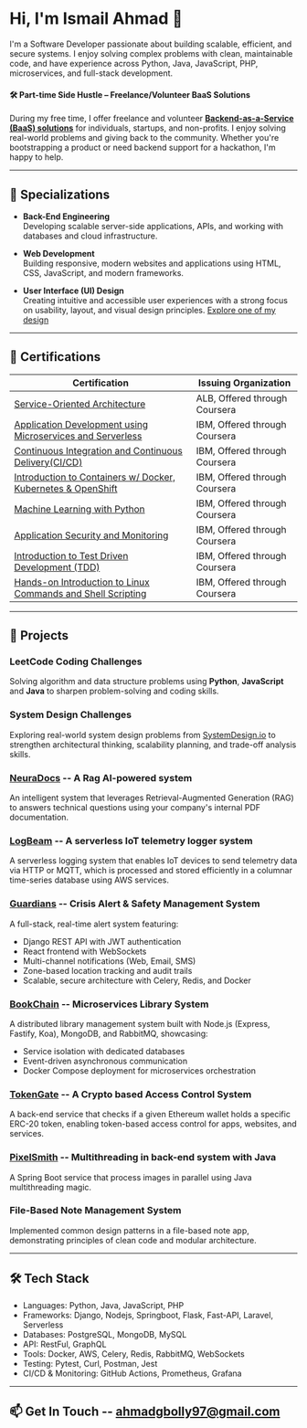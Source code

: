 # Hi, I'm Ismail Ahmad 👋

I'm a Software Developer passionate about building scalable, efficient, and secure systems. I enjoy solving complex problems with clean, maintainable code, and have experience across Python, Java, JavaScript, PHP, microservices, and full-stack development.

#### 🛠️ Part-time Side Hustle – Freelance/Volunteer BaaS Solutions

During my free time, I offer freelance and volunteer **[Backend-as-a-Service (BaaS) solutions](https://baas.tbcsolutions.pro/)** for individuals, startups, and non-profits. I enjoy solving real-world problems and giving back to the community. Whether you're bootstrapping a product or need backend support for a hackathon, I'm happy to help.

---

## 🎯 Specializations

- **Back-End Engineering**  
  Developing scalable server-side applications, APIs, and working with databases and cloud infrastructure.

- **Web Development**  
  Building responsive, modern websites and applications using HTML, CSS, JavaScript, and modern frameworks.

- **User Interface (UI) Design**  
  Creating intuitive and accessible user experiences with a strong focus on usability, layout, and visual design principles.
  [Explore one of my design](https://bit.ly/3GoXQrP)

---

## 📜 Certifications

| Certification | Issuing Organization |
|---------------|-----------------------|
| [Service-Oriented Architecture](https://coursera.org/share/4f77aa414d44dcf8c666185b587c2cd2) | ALB, Offered through Coursera |
| [Application Development using Microservices and Serverless](https://coursera.org/share/0c289c2e336c683b8a6b3bdac2f1c637) | IBM, Offered through Coursera |
| [Continuous Integration and Continuous Delivery(CI/CD)](https://coursera.org/verify/3PHHNRRQ2ZK5) | IBM, Offered through Coursera |
| [Introduction to Containers w/ Docker, Kubernetes & OpenShift](https://coursera.org/verify/ZVPEFFNUXB6G) | IBM, Offered through Coursera |
| [Machine Learning with Python](https://coursera.org/share/049f7d412470b928ffe8d9d7abbd6a27) | IBM, Offered through Coursera |
| [Application Security and Monitoring](https://coursera.org/verify/ZP43JNUN85RF) | IBM, Offered through Coursera |
| [Introduction to Test Driven Development (TDD)](https://coursera.org/verify/KBK39PDJNDR2) | IBM, Offered through Coursera |
| [Hands-on Introduction to Linux Commands and Shell Scripting](https://coursera.org/verify/SQUCKN795LHA) | IBM, Offered through Coursera |

---

## 🚀 Projects

### LeetCode Coding Challenges  
Solving algorithm and data structure problems using **Python**, **JavaScript** and **Java** to sharpen problem-solving and coding skills.

### System Design Challenges
Exploring real-world system design problems from [SystemDesign.io](https://systemdesign.io/) to strengthen architectural thinking, scalability planning, and trade-off analysis skills.

### [NeuraDocs](https://sneezyg.github.io/NeuraDocs) -- A Rag AI-powered system
An intelligent system that leverages Retrieval-Augmented Generation (RAG) to answers technical questions using your company's internal PDF documentation.

### [LogBeam](https://sneezyg.github.io/LogBeam) -- A serverless IoT telemetry logger system 
A serverless logging system that enables IoT devices to send telemetry data via HTTP or MQTT, which is processed and stored efficiently in a columnar time-series database using AWS services.

### [Guardians](https://sneezyg.github.io/pinger-page) -- Crisis Alert & Safety Management System  
A full-stack, real-time alert system featuring:
- Django REST API with JWT authentication  
- React frontend with WebSockets  
- Multi-channel notifications (Web, Email, SMS)  
- Zone-based location tracking and audit trails  
- Scalable, secure architecture with Celery, Redis, and Docker  

### [BookChain](https://sneezyg.github.io/micro-page) -- Microservices Library System  
A distributed library management system built with Node.js (Express, Fastify, Koa), MongoDB, and RabbitMQ, showcasing:
- Service isolation with dedicated databases  
- Event-driven asynchronous communication  
- Docker Compose deployment for microservices orchestration  

### [TokenGate](https://sneezyg.github.io/TokenGate) -- A Crypto based Access Control System
A back-end service that checks if a given Ethereum wallet holds a specific ERC-20 token, enabling token-based access control for apps, websites, and services.

### [PixelSmith](https://github.com/sneezyg/PixelSmith) -- Multithreading in back-end system with Java
A Spring Boot service that process images in parallel using Java multithreading magic.

### File-Based Note Management System
Implemented common design patterns in a file-based note app, demonstrating principles of clean code and modular architecture.

---

## 🛠️ Tech Stack

- Languages: Python, Java, JavaScript, PHP
- Frameworks: Django, Nodejs, Springboot, Flask, Fast-API, Laravel, Serverless
- Databases: PostgreSQL, MongoDB, MySQL
- API: RestFul, GraphQL 
- Tools: Docker, AWS, Celery, Redis, RabbitMQ, WebSockets  
- Testing: Pytest, Curl, Postman, Jest 
- CI/CD & Monitoring: GitHub Actions, Prometheus, Grafana  

---

## 📫 Get In Touch -- ahmadgbolly97@gmail.com
